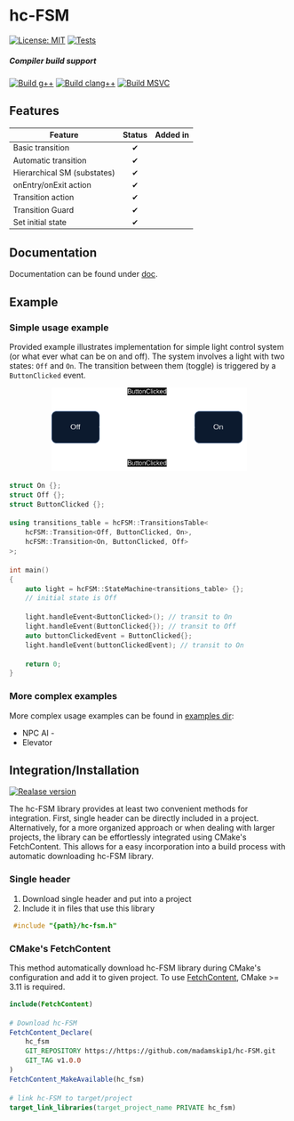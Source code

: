 # hc-FSM

[![License: MIT](https://img.shields.io/badge/License-MIT-green.svg)](https://opensource.org/licenses/MIT)
[![Tests](https://github.com/madamskip1/hc-FSM/actions/workflows/build_and_test.yaml/badge.svg?branch=main)](https://github.com/madamskip1/hc-FSM/actions/workflows/build_and_test.yaml)

##### Compiler build support
[![Build g++](https://github.com/madamskip1/hc-FSM/actions/workflows/build_g++.yaml/badge.svg?branch=main)](https://github.com/madamskip1/hc-FSM/actions/workflows/build_g++.yaml)
[![Build clang++](https://github.com/madamskip1/hc-FSM/actions/workflows/build_clang++.yaml/badge.svg?branch=main)](https://github.com/madamskip1/hc-FSM/actions/workflows/build_clang++.yaml)
[![Build MSVC](https://github.com/madamskip1/hc-FSM/actions/workflows/build_msvc.yaml/badge.svg?branch=main)](https://github.com/madamskip1/hc-FSM/actions/workflows/build_msvc.yaml)

## Features

|Feature| Status | Added in |
|-|:-:|:-:|
|  Basic transition | ✔  | |
|  Automatic transition | ✔  | |
|  Hierarchical SM (substates) | ✔  | |
|  onEntry/onExit action | ✔  | |
|  Transition action | ✔  | |
|  Transition Guard | ✔  | |
|  Set initial state | ✔  | |

## Documentation

Documentation can be found under [doc](https://github.com/madamskip1/hc-FSM/tree/main/examples/).


## Example

### Simple usage example

Provided example illustrates implementation for simple light control system (or what ever what can be on and off). The system involves a light with two states: `Off` and `On`. The transition between them (toggle) is triggered by a `ButtonClicked` event.

<p align="center">
  <img src="examples/simple_example/simple_example_diagram.png" height="150px">  
</p>

```c++
struct On {};
struct Off {};
struct ButtonClicked {};

using transitions_table = hcFSM::TransitionsTable<
	hcFSM::Transition<Off, ButtonClicked, On>,
	hcFSM::Transition<On, ButtonClicked, Off>
>;

int main()
{
	auto light = hcFSM::StateMachine<transitions_table> {};
	// initial state is Off

	light.handleEvent<ButtonClicked>(); // transit to On
	light.handleEvent(ButtonClicked{}); // transit to Off
	auto buttonClickedEvent = ButtonClicked{};
	light.handleEvent(buttonClickedEvent); // transit to On

	return 0;
}
```

### More complex examples

More complex usage examples can be found in [examples dir](https://github.com/madamskip1/hc-FSM/tree/main/examples/):
- NPC AI -
- Elevator

## Integration/Installation

[![Realase version](https://badgen.net/github/release/madamskip1/hc-FSM/)](https://github.com/madamskip1/hc-FSM/releases)

The hc-FSM library provides at least two convenient methods for integration.
First, single header can be directly included in a project.
Alternatively, for a more organized approach or when dealing with larger projects, the library can be effortlessly integrated using CMake's FetchContent. This allows for a easy incorporation into a build process with automatic downloading hc-FSM library.

### Single header
1. Download single header and put into a project
2. Include it in files that use this library
```c++
 #include "{path}/hc-fsm.h"
```

### CMake's FetchContent
This method automatically download hc-FSM library during CMake's configuration and add it to given project. To use [FetchContent](https://cmake.org/cmake/help/latest/module/FetchContent.html), CMake >= 3.11 is required.

```cmake
include(FetchContent)

# Download hc-FSM
FetchContent_Declare(
    hc_fsm
    GIT_REPOSITORY https://https://github.com/madamskip1/hc-FSM.git
    GIT_TAG v1.0.0
)
FetchContent_MakeAvailable(hc_fsm)

# link hc-FSM to target/project
target_link_libraries(target_project_name PRIVATE hc_fsm)
```
